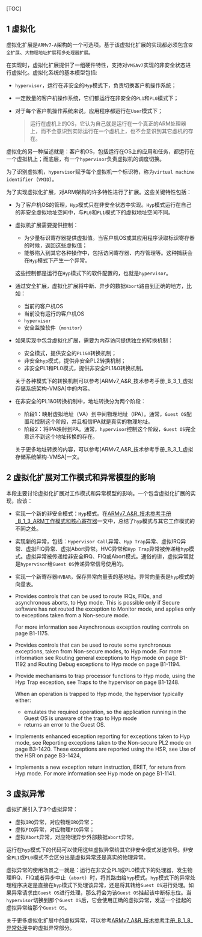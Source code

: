 [TOC]

## 1 虚拟化

虚拟化扩展是`ARMv7-A`架构的一个可选项。基于该虚拟化扩展的实现都必须包含`安全扩展`、`大物理地址扩展`和`多处理器扩展`。

在实现时，虚拟化扩展提供了一组硬件特性，支持对`VMSAv7`实现的非安全状态进行虚拟化。虚拟化系统的基本模型包括:

* `hypervisor`，运行在非安全的`Hyp`模式下，负责切换客户机操作系统；

* 一定数量的客户机操作系统，它们都运行在非安全的`PL1`和`PL0`模式下；

* 对于每个客户机操作系统来说，应用程序都运行在`User`模式下；

    > 运行在虚机上的OS，它认为自己就是运行在一个真正的ARM处理器上，而不会意识到实际运行在一个虚机上，也不会意识到其它虚机的存在。

虚拟化的另一种描述就是：客户机OS，包括运行在OS上的应用和任务，都运行在一个虚拟机上；而底层，有一个`hypervisor`负责虚拟机的调度切换。

为了识别虚拟机，`hypervisor`赋予每个虚拟机一个标识符，称为`virtual machine identifier`（`VMID`）。

为了实现虚拟化扩展，对ARM架构的许多特性进行了扩展。这些关键特性包括：

* 为了客户机OS的管理，`Hyp`模式只在非安全状态中实现。`Hyp`模式运行在自己的非安全虚拟地址空间中，与`PL0`和`PL1`模式下的虚拟地址空间不同。

* 虚拟机扩展需要提供控制：

    - 为少量标识寄存器提供虚拟值。当客户机OS或其应用程序读取标识寄存器的时候，返回这些虚拟值；
    - 能够陷入到其它各种操作中，包括访问寄存器、内存管理等。这种捕获会在`Hyp`模式下产生一个异常。

    这些控制都是运行在`Hyp`模式下的软件配置的，也就是`hypervisor`。

* 通过安全扩展，虚拟化扩展将中断、异步的数据`Abort`路由到正确的地方，比如：

    - 当前的客户机OS
    - 当前没有运行的客户机OS
    - `hypervisor`
    - 安全监控软件（`monitor`）

* 如果实现中包含虚拟化扩展，需要为内存访问提供独立的转换机制：

    - 安全模式，提供安全的`PL1&0`转换机制；
    - 非安全`hyp`模式，提供非安全PL2转换机制；
    - 非安全PL1和PL0模式，提供非安全PL1&0转换机制。

    关于各种模式下的转换机制可以参考[ARMv7_A&R_技术参考手册_B_3_1_虚拟存储系统架构-VMSA]中的内容。

* 在非安全的PL1&0转换机制中，地址转换分为两个阶段：

    - 阶段1：映射虚拟地址（VA）到中间物理地址（IPA）。通常，`Guest OS`配置和控制这个阶段，并且相信IPA就是真实的物理地址。
    - 阶段2：将IPA映射到PA。通常，`hypervisor`控制这个阶段，`Guest OS`完全意识不到这个地址转换的存在。

    关于更多地址转换的内容，可以参考[ARMv7_A&R_技术参考手册_B_3_1_虚拟存储系统架构-VMSA]一文。

## 2 虚拟化扩展对工作模式和异常模型的影响

本段主要讨论虚拟化扩展对工作模式和异常模型的影响。一个包含虚拟化扩展的实现，应该：

* 实现一个新的非安全模式：`Hyp`模式。在[ARMv7_A&R_技术参考手册_B_1_3_ARM工作模式和核心寄存器]()一文中，总结了`hyp`模式与其它工作模式的不同之处。

* 实现新的异常，包括：`Hypervisor Call`异常、`Hyp Trap`异常、虚拟IRQ异常、虚拟FIQ异常、虚拟Abort异常。HVC异常和`Hyp Trap`异常被传递给`hyp`模式。虚拟异常被传递给非安全IRQ、FIQ或Abort模式。通俗的讲，虚拟异常就是`hypervisor`给`Guest OS`传递异常信号使用的。

* 实现一个新寄存器`HVBAR`，保存异常向量表的基地址。异常向量表是`hyp`模式的向量表。

* Provides controls that can be used to route IRQs, FIQs, and asynchronous aborts, to Hyp mode. This is possible only if Secure software has not routed the exception to Monitor mode, and applies only to exceptions taken from a Non-secure mode.

    For more information see Asynchronous exception routing controls on page B1-1175.

* Provides controls that can be used to route some synchronous exceptions, taken from Non-secure modes, to Hyp mode. For more information see Routing general exceptions to Hyp mode on page B1-1192 and Routing Debug exceptions to Hyp mode on page B1-1194.

* Provide mechanisms to trap processor functions to Hyp mode, using the Hyp Trap exception, see Traps to the hypervisor on page B1-1248.

    When an operation is trapped to Hyp mode, the hypervisor typically either:

    - emulates the required operation, so the application running in the Guest OS is unaware of the trap to Hyp mode
    - returns an error to the Guest OS.

* Implements enhanced exception reporting for exceptions taken to Hyp mode, see Reporting exceptions taken to the Non-secure PL2 mode on page B3-1420. These exceptions are reported using the HSR, see Use of the HSR on page B3-1424,

* Implements a new exception return instruction, ERET, for return from Hyp mode. For more information see Hyp mode on page B1-1141.

## 3 虚拟异常

虚拟扩展引入了3个虚拟异常：

* 虚拟`IRQ`异常，对应物理`IRQ`异常；
* 虚拟`FIQ`异常，对应物理`FIQ`异常；
* 虚拟`Abort`异常，对应物理异步外部数据`abort`异常。

运行在`hyp`模式下的代码可以使用这些虚拟异常给其它非安全模式发送信号。非安全`PL1`或`PL0`模式不会区分出是虚拟异常还是真实的物理异常。

虚拟异常的使用场景之一就是：运行在非安全PL1或PL0模式下的处理器，发生物理IRQ、FIQ或者异步中止（`abort`）时，将其路由给`hyp`模式。`hyp`模式下的异常处理程序决定是直接在`hyp`模式下处理该异常，还是将其转给`Guest OS`进行处理。如果异常请求由`Guest OS`进行处理，那么将会为该`Guest OS`挂起该中断标志位。当`hypervisor`切换到那个`Guest OS`后，它会使用正确的虚拟异常，发送一个挂起的虚拟异常给那个`Guest OS`。

关于更多虚拟化扩展中的虚拟异常，可以参考[ARMv7_A&R_技术参考手册_B_1_8_异常处理]()中的虚拟异常部分。